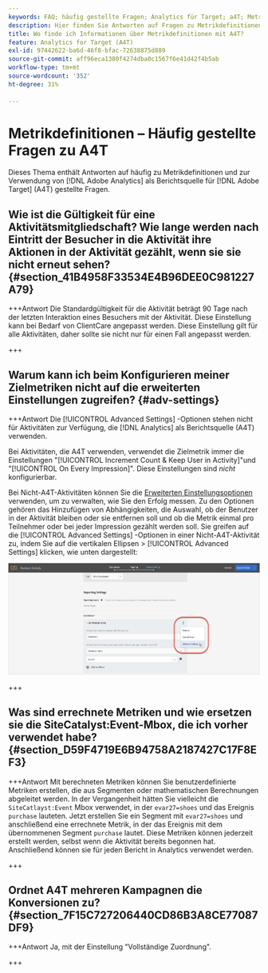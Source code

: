 ```yaml
---
keywords: FAQ; häufig gestellte Fragen; Analytics für Target; a4T; Metrik; Metrikdefinitionen
description: Hier finden Sie Antworten auf Fragen zu Metrikdefinitionen und zur Verwendung von Analytics für [!DNL Target]  (A4T). Mit A4T können Sie Analytics-Berichte mit Adobe [!DNL Target] Aktivitäten verwenden.
title: Wo finde ich Informationen über Metrikdefinitionen mit A4T?
feature: Analytics for Target (A4T)
exl-id: 97442622-ba6d-46f8-bfac-72638875d889
source-git-commit: aff96eca1380f4274dba0c1567f6e41d42f4b5ab
workflow-type: tm+mt
source-wordcount: '352'
ht-degree: 31%

---
```


# Metrikdefinitionen – Häufig gestellte Fragen zu A4T

Dieses Thema enthält Antworten auf häufig zu Metrikdefinitionen und zur Verwendung von [!DNL Adobe Analytics] als Berichtsquelle für [!DNL Adobe Target] (A4T) gestellte Fragen.

## Wie ist die Gültigkeit für eine Aktivitätsmitgliedschaft? Wie lange werden nach Eintritt der Besucher in die Aktivität ihre Aktionen in der Aktivität gezählt, wenn sie sie nicht erneut sehen? {#section_41B4958F33534E4B96DEE0C981227A79}

+++Antwort
Die Standardgültigkeit für die Aktivität beträgt 90 Tage nach der letzten Interaktion eines Besuchers mit der Aktivität. Diese Einstellung kann bei Bedarf von ClientCare angepasst werden. Diese Einstellung gilt für alle Aktivitäten, daher sollte sie nicht nur für einen Fall angepasst werden.

+++

## Warum kann ich beim Konfigurieren meiner Zielmetriken nicht auf die erweiterten Einstellungen zugreifen? {#adv-settings}

+++Antwort
Die [!UICONTROL Advanced Settings] -Optionen stehen nicht für Aktivitäten zur Verfügung, die [!DNL Analytics] als Berichtsquelle (A4T) verwenden.

Bei Aktivitäten, die A4T verwenden, verwendet die Zielmetrik immer die Einstellungen &quot;[!UICONTROL Increment Count & Keep User in Activity]&quot;und &quot;[!UICONTROL On Every Impression]&quot;. Diese Einstellungen sind *nicht* konfigurierbar.

Bei Nicht-A4T-Aktivitäten können Sie die [Erweiterten Einstellungsoptionen](/help/main/c-activities/r-success-metrics/success-metrics.md#section_7CE95A2FA8F5438E936C365A6D43BC5B) verwenden, um zu verwalten, wie Sie den Erfolg messen. Zu den Optionen gehören das Hinzufügen von Abhängigkeiten, die Auswahl, ob der Benutzer in der Aktivität bleiben oder sie entfernen soll und ob die Metrik einmal pro Teilnehmer oder bei jeder Impression gezählt werden soll. Sie greifen auf die [!UICONTROL Advanced Settings] -Optionen in einer Nicht-A4T-Aktivität zu, indem Sie auf die vertikalen Ellipsen > [!UICONTROL Advanced Settings] klicken, wie unten dargestellt:

![Erweiterte Einstellungen](/help/main/c-activities/r-success-metrics/assets/advanced-settings.png)

+++

## Was sind errechnete Metriken und wie ersetzen sie die SiteCatalyst:Event-Mbox, die ich vorher verwendet habe?  {#section_D59F4719E6B94758A2187427C17F8EF3}

+++Antwort
Mit berechneten Metriken können Sie benutzerdefinierte Metriken erstellen, die aus Segmenten oder mathematischen Berechnungen abgeleitet werden. In der Vergangenheit hätten Sie vielleicht die `SiteCatlayst:Event` Mbox verwendet, in der `evar27=shoes` und das Ereignis `purchase` lauteten. Jetzt erstellen Sie ein Segment mit `evar27=shoes` und anschließend eine errechnete Metrik, in der das Ereignis mit dem übernommenen Segment `purchase` lautet. Diese Metriken können jederzeit erstellt werden, selbst wenn die Aktivität bereits begonnen hat. Anschließend können sie für jeden Bericht in Analytics verwendet werden.

+++

## Ordnet A4T mehreren Kampagnen die Konversionen zu?  {#section_7F15C727206440CD86B3A8CE77087DF9}

+++Antwort
Ja, mit der Einstellung &quot;Vollständige Zuordnung&quot;.

+++
